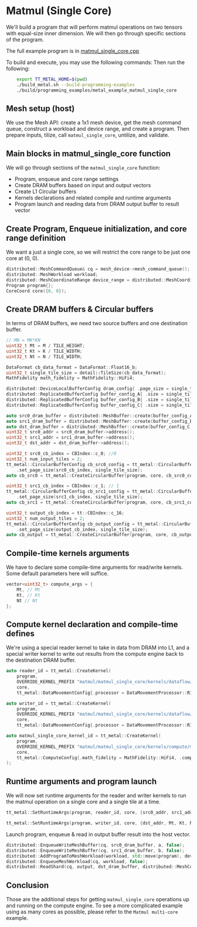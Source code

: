# Matmul (Single Core)

We'll build a program that will perform matmul operations on two tensors with equal-size inner dimension. We will then go through specific sections of the program.

The full example program is in
[matmul_single_core.cpp](../../../tt_metal/programming_examples/matmul_single_core/matmul_single_core.cpp)

To build and execute, you may use the following commands:
Then run the following:
```bash
    export TT_METAL_HOME=$(pwd)
    ./build_metal.sh --build-programming-examples
    ./build/programming_examples/metal_example_matmul_single_core
```

## Mesh setup (host)

We use the Mesh API: create a 1x1 mesh device, get the mesh command queue, construct a workload and device range, and create a program. Then prepare inputs, tilize, call `matmul_single_core`, untilize, and validate.

## Main blocks in matmul_single_core function

We will go through sections of the `matmul_single_core` function:

-   Program, enqueue and core range settings
-   Create DRAM buffers based on input and output vectors
-   Create L1 Circular buffers
-   Kernels declarations and related compile and runtime arguments
-   Program launch and reading data from DRAM output buffer to result vector

## Create Program, Enqueue initialization, and core range definition

We want a just a single core, so we will restrict the core range to be just one core at (0, 0).

``` cpp
distributed::MeshCommandQueue& cq = mesh_device->mesh_command_queue();
distributed::MeshWorkload workload;
distributed::MeshCoordinateRange device_range = distributed::MeshCoordinateRange(mesh_device->shape());
Program program{};
CoreCoord core({0, 0});
```

## Create DRAM buffers & Circular buffers

In terms of DRAM buffers, we need two source buffers and one destination buffer.

``` cpp
// MN = MK*KN
uint32_t Mt = M / TILE_HEIGHT;
uint32_t Kt = K / TILE_WIDTH;
uint32_t Nt = N / TILE_WIDTH;

DataFormat cb_data_format = DataFormat::Float16_b;
uint32_t single_tile_size = detail::TileSize(cb_data_format);
MathFidelity math_fidelity = MathFidelity::HiFi4;

distributed::DeviceLocalBufferConfig dram_config{ .page_size = single_tile_size, .buffer_type = BufferType::DRAM };
distributed::ReplicatedBufferConfig buffer_config_A{ .size = single_tile_size * Mt * Kt };
distributed::ReplicatedBufferConfig buffer_config_B{ .size = single_tile_size * Nt * Kt };
distributed::ReplicatedBufferConfig buffer_config_C{ .size = single_tile_size * Mt * Nt };

auto src0_dram_buffer = distributed::MeshBuffer::create(buffer_config_A, dram_config, mesh_device.get());
auto src1_dram_buffer = distributed::MeshBuffer::create(buffer_config_B, dram_config, mesh_device.get());
auto dst_dram_buffer = distributed::MeshBuffer::create(buffer_config_C, dram_config, mesh_device.get());
uint32_t src0_addr = src0_dram_buffer->address();
uint32_t src1_addr = src1_dram_buffer->address();
uint32_t dst_addr = dst_dram_buffer->address();

uint32_t src0_cb_index = CBIndex::c_0; //0
uint32_t num_input_tiles = 2;
tt_metal::CircularBufferConfig cb_src0_config = tt_metal::CircularBufferConfig(num_input_tiles * single_tile_size, {{src0_cb_index, cb_data_format}})
    .set_page_size(src0_cb_index, single_tile_size);
auto cb_src0 = tt_metal::CreateCircularBuffer(program, core, cb_src0_config);

uint32_t src1_cb_index = CBIndex::c_1; // 1
tt_metal::CircularBufferConfig cb_src1_config = tt_metal::CircularBufferConfig(num_input_tiles * single_tile_size, {{src1_cb_index, cb_data_format}})
    .set_page_size(src1_cb_index, single_tile_size);
auto cb_src1 = tt_metal::CreateCircularBuffer(program, core, cb_src1_config);

uint32_t output_cb_index = tt::CBIndex::c_16;
uint32_t num_output_tiles = 2;
tt_metal::CircularBufferConfig cb_output_config = tt_metal::CircularBufferConfig(num_output_tiles * single_tile_size, {{output_cb_index, cb_data_format}})
    .set_page_size(output_cb_index, single_tile_size);
auto cb_output = tt_metal::CreateCircularBuffer(program, core, cb_output_config);
```

## Compile-time kernels arguments

We have to declare some compile-time arguments for read/write kernels.
Some default parameters here will suffice.

``` cpp
vector<uint32_t> compute_args = {
    Mt, // Mt
    Kt, // Kt
    Nt // Nt
};
```

## Compute kernel declaration and compile-time defines

We're using a special reader kernel to take in data from DRAM into L1, and a special writer kernel to write out results from the compute engine back to the destination DRAM buffer.

``` cpp
auto reader_id = tt_metal::CreateKernel(
    program,
    OVERRIDE_KERNEL_PREFIX "matmul/matmul_single_core/kernels/dataflow/reader_single_core_mm.cpp",
    core,
    tt_metal::DataMovementConfig{.processor = DataMovementProcessor::RISCV_1, .noc = NOC::RISCV_1_default, .compile_args = reader_compile_time_args});

auto writer_id = tt_metal::CreateKernel(
    program,
    OVERRIDE_KERNEL_PREFIX "matmul/matmul_single_core/kernels/dataflow/writer_single_core_mm.cpp",
    core,
    tt_metal::DataMovementConfig{.processor = DataMovementProcessor::RISCV_0, .noc = NOC::RISCV_0_default, .compile_args = writer_compile_time_args});

auto matmul_single_core_kernel_id = tt_metal::CreateKernel(
    program,
    OVERRIDE_KERNEL_PREFIX "matmul/matmul_single_core/kernels/compute/mm.cpp",
    core,
    tt_metal::ComputeConfig{.math_fidelity = MathFidelity::HiFi4, .compile_args = compute_args}
);
```

## Runtime arguments and program launch

We will now set runtime arguments for the reader and writer kernels to run the matmul operation on a single core and a single tile at a time.

``` cpp
tt_metal::SetRuntimeArgs(program, reader_id, core, {src0_addr, src1_addr, Mt, Kt, Nt});

tt_metal::SetRuntimeArgs(program, writer_id, core, {dst_addr, Mt, Kt, Nt});
```

Launch program, enqueue & read in output buffer result into the host vector.

``` cpp
distributed::EnqueueWriteMeshBuffer(cq, src0_dram_buffer, a, false);
distributed::EnqueueWriteMeshBuffer(cq, src1_dram_buffer, b, false);
distributed::AddProgramToMeshWorkload(workload, std::move(program), device_range);
distributed::EnqueueMeshWorkload(cq, workload, false);
distributed::ReadShard(cq, output, dst_dram_buffer, distributed::MeshCoordinate(0, 0), true);
```

## Conclusion

Those are the additional steps for getting `matmul_single_core` operations up and running on the compute engine. To see a more complicated example using as many cores as possible, please refer to the
`Matmul multi-core` example.
